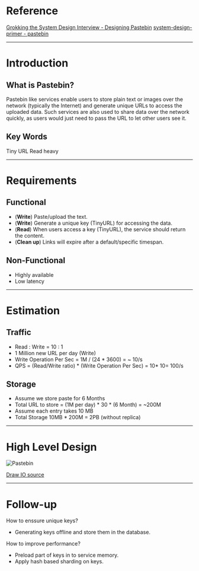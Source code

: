 # Reference
[Grokking the System Design Interview - Designing Pastebin](https://www.educative.io/courses/grokking-the-system-design-interview/3jyvQ3pg6KO)
[system-design-primer - pastebin](https://github.com/donnemartin/system-design-primer/tree/master/solutions/system_design/pastebin)

---

# Introduction
## What is Pastebin?
Pastebin like services enable users to store plain text or images over the network (typically the Internet) and generate unique URLs to access the uploaded data.
Such services are also used to share data over the network quickly, as users would just need to pass the URL to let other users see it.

## Key Words
Tiny URL
Read heavy

---

# Requirements
## **Functional**
* (**Write**) Paste/upload the text.
* (**Write**) Generate a unique key (TinyURL) for accessing the data.
* (**Read**) When users access a key (TinyURL), the service should return the content.
* (**Clean up**) Links will expire after a default/specific timespan.

## **Non-Functional**
* Highly available
* Low latency

---

# Estimation
## **Traffic**
* Read : Write = 10 : 1
* 1 Million new URL per day (Write)
* Write Operation Per Sec = 1M / (24 * 3600) = ~ 10/s
* QPS = (Read/Write ratio) * (Write Operation Per Sec) = 10* 10= 100/s

## **Storage**
* Assume we store paste for 6 Months
* Total URL to store = (1M per day) * 30 * (6 Month) = ~200M
* Assume each entry takes 10 MB
* Total Storage 10MB * 200M = 2PB (without replica)

---

# High Level Design
![Pastebin](https://img-blog.csdnimg.cn/ecf8128ab3e04baa9f5e7364cc33bb36.png?x-oss-process=image/watermark,type_ZHJvaWRzYW5zZmFsbGJhY2s,shadow_50,text_Q1NETiBAWXVueGlhbmdfSGU=,size_20,color_FFFFFF,t_70,g_se,x_16)

[Draw IO source](https://app.diagrams.net/#G1QDCn_a2GQOuDEpGrKCEZ_Sy_0jvfmo5Q)

---

# Follow-up
How to enssure unique keys?
* Generating keys offline and store them in the database.

How to improve performance?
* Preload part of keys in to service memory.
* Apply hash based sharding on keys.
<!--stackedit_data:
eyJoaXN0b3J5IjpbLTE0MDc2NDE2OTksLTExOTQyOTA4MDJdfQ
==
-->